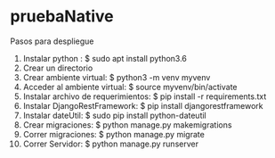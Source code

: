 # pruebaNative

Pasos para despliegue

1. Instalar python : $ sudo apt install python3.6
2. Crear un directorio
3. Crear ambiente virtual: $ python3 -m venv myvenv
4. Acceder al ambiente virtual: $ source myvenv/bin/activate
5. Instalar archivo de requerimientos: $ pip install -r requirements.txt
6. Instalar DjangoRestFramework: $ pip install djangorestframework
7. Instalar dateUtil: $ sudo pip install python-dateutil
8. Crear migraciones: $ python manage.py makemigrations
9. Correr migraciones: $ python manage.py migrate
10. Correr Servidor: $ python manage.py runserver
